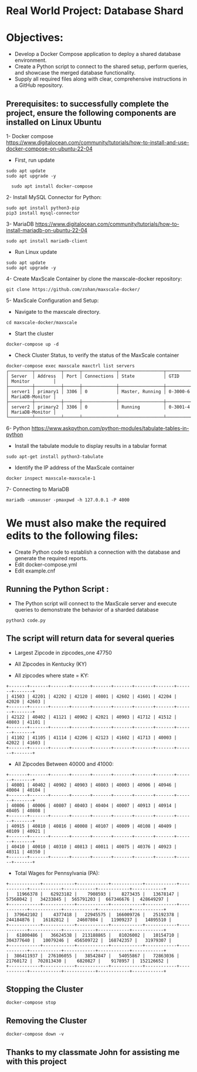 # Real World Project: Database Shard

# Objectives:
- Develop a Docker Compose application to deploy a shared database environment.
- Create a Python script to connect to the shared setup, perform queries, and showcase the merged database functionality.
- Supply all required files along with clear, comprehensive instructions in a GitHub repository.


## Prerequisites: to successfully complete the project, ensure the following components are installed on Linux Ubuntu

1- Docker compose   https://www.digitalocean.com/community/tutorials/how-to-install-and-use-docker-compose-on-ubuntu-22-04
- First, run update
```
sudo apt update
sudo apt upgrade -y
```
```
  sudo apt install docker-compose
```

2- Install MySQL Connector for Python:
```
sudo apt install python3-pip
pip3 install mysql-connector
```
  
3- MariaDB
  https://www.digitalocean.com/community/tutorials/how-to-install-mariadb-on-ubuntu-22-04
```
sudo apt install mariadb-client
```
- Run Linux update
```
sudo apt update
sudo apt upgrade -y
```
4- Create MaxScale Container by clone the maxscale-docker repository:
```
git clone https://github.com/zohan/maxscale-docker/
```
5- MaxScale Configuration and Setup:
- Navigate to the maxscale directory.
```
cd maxscale-docker/maxscale
```
- Start the cluster

```
docker-compose up -d
```
- Check Cluster Status, to verify the status of the MaxScale container
```
docker-compose exec maxscale maxctrl list servers
┌─────────┬──────────┬──────┬─────────────┬─────────────────┬──────────┬─────────────────┐
│ Server  │ Address  │ Port │ Connections │ State           │ GTID     │ Monitor         │
├─────────┼──────────┼──────┼─────────────┼─────────────────┼──────────┼─────────────────┤
│ server1 │ primary1 │ 3306 │ 0           │ Master, Running │ 0-3000-6 │ MariaDB-Monitor │
├─────────┼──────────┼──────┼─────────────┼─────────────────┼──────────┼─────────────────┤
│ server2 │ primary2 │ 3306 │ 0           │ Running         │ 0-3001-4 │ MariaDB-Monitor │
└─────────┴──────────┴──────┴─────────────┴─────────────────┴──────────┴─────────────────┘
```



6- Python
  https://www.askpython.com/python-modules/tabulate-tables-in-python
- Install the tabulate module to display results in a tabular format
```
sudo apt-get install python3-tabulate
```
- Identify the IP address of the MaxScale container
```
docker inspect maxscale-maxscale-1
```
7- Connecting to MariaDB
```
mariadb -umaxuser -pmaxpwd -h 127.0.0.1 -P 4000
```

# We must also make the required edits to the following files:
- Create Python code to establish a connection with the database and generate the required reports.
- Edit docker-compose.yml
- Edit example.cnf

## Running the Python Script :
- The Python script will connect to the MaxScale server and execute queries to demonstrate the behavior of a sharded database
```
python3 code.py
```
  
## The script will return data for several queries
- Largest Zipcode in zipcodes_one
47750
- All Zipcodes in Kentucky (KY)
  

- All zipcodes where state = KY:
```
+-------+-------+-------+-------+-------+-------+-------+-------+-------+-------+
| 41503 | 42201 | 42202 | 42120 | 40801 | 42602 | 41601 | 42204 | 42020 | 42603 |
+-------+-------+-------+-------+-------+-------+-------+-------+-------+-------+
| 42122 | 40402 | 41121 | 40902 | 42021 | 40903 | 41712 | 41512 | 40803 | 41101 |
+-------+-------+-------+-------+-------+-------+-------+-------+-------+-------+
| 41102 | 41105 | 41114 | 42206 | 42123 | 41602 | 41713 | 40003 | 42022 | 41603 |
+-------+-------+-------+-------+-------+-------+-------+-------+-------+-------+
```
- All Zipcodes Between 40000 and 41000:
```
+-------+-------+-------+-------+-------+-------+-------+-------+-------+-------+
| 40801 | 40402 | 40902 | 40903 | 40803 | 40003 | 40906 | 40946 | 40004 | 40104 |
+-------+-------+-------+-------+-------+-------+-------+-------+-------+-------+
| 40806 | 40006 | 40807 | 40403 | 40404 | 40007 | 40913 | 40914 | 40405 | 40808 |
+-------+-------+-------+-------+-------+-------+-------+-------+-------+-------+
| 40915 | 40810 | 40816 | 40008 | 40107 | 40009 | 40108 | 40409 | 40109 | 40921 |
+-------+-------+-------+-------+-------+-------+-------+-------+-------+-------+
| 40410 | 40010 | 40310 | 40813 | 40011 | 40075 | 40376 | 40923 | 40311 | 40350 |
+-------+-------+-------+-------+-------+-------+-------+-------+-------+-------+
```
- Total Wages for Pennsylvania (PA):
```
+------------+------------+------------+------------+------------+------------+------------+------------+------------+------------+
|   11966378 |   62923182 |    7908593 |    8273435 |   13678147 |   57568042 |   34233845 |  565791203 |  667346676 |  428649297 |
+------------+------------+------------+------------+------------+------------+------------+------------+------------+------------+
|  379642102 |    4377418 |   22945575 |  166009726 |   25192378 |  244184876 |   16182812 |   24607804 |   11909237 |   14895510 |
+------------+------------+------------+------------+------------+------------+------------+------------+------------+------------+
|   61800486 |   36624538 |  213188865 |   81026002 |   10154710 |  304377640 |   10079246 |  456509722 |  168742357 |   31979307 |
+------------+------------+------------+------------+------------+------------+------------+------------+------------+------------+
|  386411937 |  276106055 |   38542847 |   54055867 |   72863036 |   21760172 |  702813430 |    6820827 |    9178957 |  152126652 |
+------------+------------+------------+------------+------------+------------+------------+------------+------------+------------+

```
## Stopping the Cluster
```
docker-compose stop
```
## Removing the Cluster
```
docker-compose down -v
```
## Thanks to my classmate John for assisting me with this project
